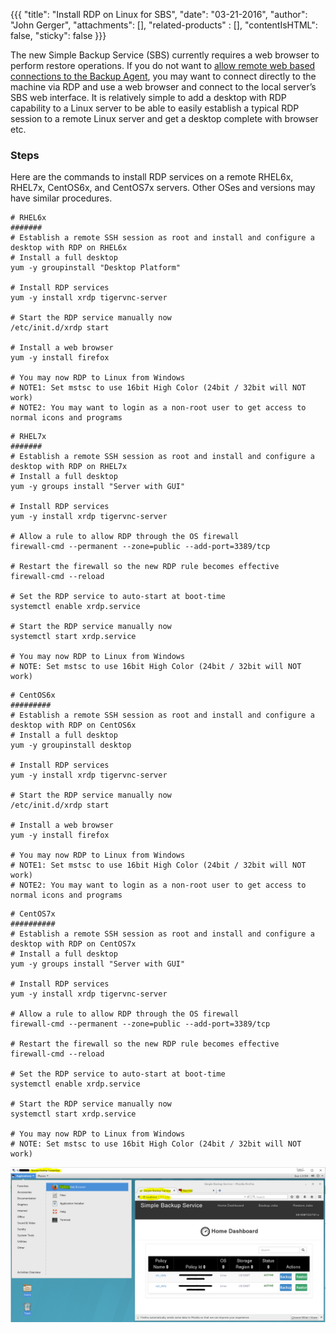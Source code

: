 {{{
  "title": "Install RDP on Linux for SBS",
  "date": "03-21-2016",
  "author":  "John Gerger",
  "attachments": [],
  "related-products" : [],
  "contentIsHTML": false,
  "sticky": false
}}}

The new Simple Backup Service (SBS) currently requires a web browser to perform restore operations. If you do not want to [allow remote web based connections to the Backup Agent](sbs-agent-security.md), you may want to connect directly to the machine via RDP and use a web browser and connect to the local server’s SBS web interface. It is relatively simple to add a desktop with RDP capability to a Linux server to be able to easily establish a typical RDP session to a remote Linux server and get a desktop complete with browser etc.

### Steps  
Here are the commands to install RDP services on a remote RHEL6x, RHEL7x, CentOS6x, and CentOS7x servers.
Other OSes and versions may have similar procedures.
```
# RHEL6x 
####### 
# Establish a remote SSH session as root and install and configure a desktop with RDP on RHEL6x 
# Install a full desktop 
yum -y groupinstall "Desktop Platform"

# Install RDP services 
yum -y install xrdp tigervnc-server

# Start the RDP service manually now 
/etc/init.d/xrdp start

# Install a web browser 
yum -y install firefox

# You may now RDP to Linux from Windows 
# NOTE1: Set mstsc to use 16bit High Color (24bit / 32bit will NOT work) 
# NOTE2: You may want to login as a non-root user to get access to normal icons and programs
```
```
# RHEL7x 
####### 
# Establish a remote SSH session as root and install and configure a desktop with RDP on RHEL7x 
# Install a full desktop 
yum -y groups install "Server with GUI"

# Install RDP services 
yum -y install xrdp tigervnc-server

# Allow a rule to allow RDP through the OS firewall 
firewall-cmd --permanent --zone=public --add-port=3389/tcp

# Restart the firewall so the new RDP rule becomes effective 
firewall-cmd --reload

# Set the RDP service to auto-start at boot-time 
systemctl enable xrdp.service

# Start the RDP service manually now 
systemctl start xrdp.service

# You may now RDP to Linux from Windows 
# NOTE: Set mstsc to use 16bit High Color (24bit / 32bit will NOT work)
```
```
# CentOS6x 
######### 
# Establish a remote SSH session as root and install and configure a desktop with RDP on CentOS6x 
# Install a full desktop 
yum -y groupinstall desktop

# Install RDP services 
yum -y install xrdp tigervnc-server

# Start the RDP service manually now 
/etc/init.d/xrdp start

# Install a web browser 
yum -y install firefox

# You may now RDP to Linux from Windows 
# NOTE1: Set mstsc to use 16bit High Color (24bit / 32bit will NOT work) 
# NOTE2: You may want to login as a non-root user to get access to normal icons and programs
```
```
# CentOS7x 
########## 
# Establish a remote SSH session as root and install and configure a desktop with RDP on CentOS7x 
# Install a full desktop 
yum -y groups install "Server with GUI"

# Install RDP services 
yum -y install xrdp tigervnc-server

# Allow a rule to allow RDP through the OS firewall 
firewall-cmd --permanent --zone=public --add-port=3389/tcp

# Restart the firewall so the new RDP rule becomes effective 
firewall-cmd --reload

# Set the RDP service to auto-start at boot-time 
systemctl enable xrdp.service

# Start the RDP service manually now 
systemctl start xrdp.service

# You may now RDP to Linux from Windows 
# NOTE: Set mstsc to use 16bit High Color (24bit / 32bit will NOT work)
```

![](../images/backup/rdp/RHEL7x_RDP_SBS_example.png)
